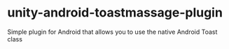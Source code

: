 # unity-android-toastmassage-plugin
Simple plugin for Android that allows you to use the native Android Toast class
